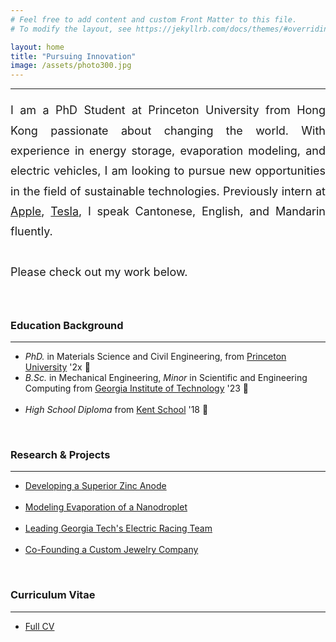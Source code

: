 ```yaml
---
# Feel free to add content and custom Front Matter to this file.
# To modify the layout, see https://jekyllrb.com/docs/themes/#overriding-theme-defaults

layout: home
title: "Pursuing Innovation"
image: /assets/photo300.jpg
---
```

---
<div align="justify">
  <p style = "line-height: 1.8; font-size:18px;">
I am a PhD Student at Princeton University from Hong Kong passionate about changing the world.
With experience in energy storage, evaporation modeling, and electric vehicles, I am looking to pursue new opportunities in the field of sustainable technologies.
Previously intern at <a href="https://www.apple.com/apple-watch-ultra/">Apple</a>, <a href="https://www.youtube.com/watch?v=TI_377odrFY">Tesla</a>,
I speak Cantonese, English, and Mandarin fluently. <br />
<br />
Please check out my work below.
</p>
</div>

<br />

### Education Background
---
<ul>
<li><em>PhD.</em> in Materials Science and Civil Engineering, from  <a href="https://www.princeton.edu/">Princeton University</a> &#39;2x 🐅<br /></li>
<li><em>B.Sc.</em> in Mechanical Engineering, <em>Minor</em> in Scientific and Engineering Computing from  <a href="https://www.me.gatech.edu/">Georgia Institute of Technology</a> &#39;23 🐝<br /></li>
<br />
<li><em>High School Diploma</em> from <a href="https://www.kent-school.edu/">Kent School</a> &#39;18 🦁</li>
</ul>

<br />

### Research & Projects
---
<ul>
<li><a href="https://masteranson.github.io/Zinc%20Anode/">Developing a Superior Zinc Anode</a></li>
<br />
<li><a href="https://masteranson.github.io/Molecular%20Dynamics/">Modeling Evaporation of a Nanodroplet</a></li>
<br />

<li><a href="https://masteranson.github.io/HyTech%20Racing/">Leading Georgia Tech's Electric Racing Team</a></li>
<br />

<li><a href="https://masteranson.github.io/KT%20Lucid%20LLC/">Co-Founding a Custom Jewelry Company</a></li>
</ul>

<br />

### Curriculum Vitae
---
<ul>
<li><a href="https://github.com/masteranson/masteranson.github.io/raw/master/Anson_Resume_2022_11_30.pdf">Full CV</a></li>
</ul>
